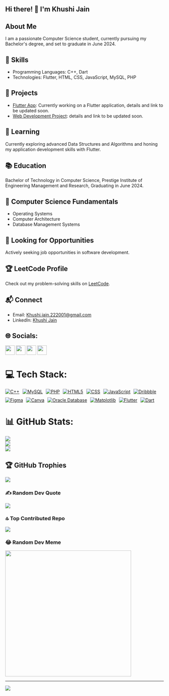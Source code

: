 <h2>Hi there! 👋 I'm Khushi Jain</h2>

<h2>About Me</h2>

<p>I am a passionate Computer Science student, currently pursuing my Bachelor's degree, and set to graduate in June 2024.</p>

<h2>🔧 Skills</h2>

<ul>
  <li>Programming Languages: C++, Dart</li>
  <li>Technologies: Flutter, HTML, CSS, JavaScript, MySQL, PHP</li>
</ul>

<h2>🚀 Projects</h2>

<ul>
  <li><a href="#">Flutter App</a>: Currently working on a Flutter application, details and link to be updated soon.</li>
  <li><a href="#">Web Development Project</a>: details and link to be updated soon.</li>
</ul>

<h2>🌱 Learning</h2>

<p>Currently exploring advanced Data Structures and Algorithms and honing my application development skills with Flutter.</p>

<h2>📚 Education</h2>

<p>Bachelor of Technology in Computer Science, Prestige Institute of Engineering Management and Research, Graduating in June 2024.</p>

<h2>🧠 Computer Science Fundamentals</h2>

<ul>
  <li>Operating Systems</li>
  <li>Computer Architecture</li>
  <li>Database Management Systems</li>
</ul>

<h2>💼 Looking for Opportunities</h2>

<p>Actively seeking job opportunities in software development.</p>

<h2>🏆 LeetCode Profile</h2>

<p>Check out my problem-solving skills on <a href="https://leetcode.com/Khushi_jain_2001">LeetCode</a>.</p>

<h2>📬 Connect</h2>

<ul>
  <li>Email: <a href="mailto:Khushi.jain.222001@gmail.com">Khushi.jain.222001@gmail.com</a></li>
  <li>LinkedIn: <a href="https://www.linkedin.com/in/khushi-jain-834844206">Khushi Jain</a></li>
</ul>

## 🌐 Socials:
<!-- Connect with Me -->

[<img src="https://raw.githubusercontent.com/KhushiJain5519/social-icons/9d939e1c5b7ea4a24ac39c3e4631970c0aa1b920/PNG/Color/Instagram.png" width="30" height="30">][1]
[<img src="https://raw.githubusercontent.com/KhushiJain5519/social-icons/9d939e1c5b7ea4a24ac39c3e4631970c0aa1b920/PNG/Color/Dribbble.png" width="30" height="30">][2]
[<img src="https://raw.githubusercontent.com/KhushiJain5519/social-icons/9d939e1c5b7ea4a24ac39c3e4631970c0aa1b920/PNG/Color/LinkedIN.png" width="30" height="30">][3]
[<img src="https://raw.githubusercontent.com/KhushiJain5519/social-icons/9d939e1c5b7ea4a24ac39c3e4631970c0aa1b920/PNG/Color/Twitter.png" width="30" height="30">][4]

<!-- Social Media Icons with Color -->

[1]: https://www.instagram.com/Khushijain5519/
[2]: #your-dribbble-url
[3]: https://www.linkedin.com/in/khushi-jain-834844206/
[4]: https://twitter.com/KHUSHIJAIN5519

# 💻 Tech Stack:

<div style="display: flex; flex-wrap: wrap; gap: 10px;">
  <!-- C++ Badge with custom logo -->
  <a href="https://en.wikipedia.org/wiki/C%2B%2B" style="display: inline-block;">
    <img src="https://img.shields.io/badge/C++-00599C?style=for-the-badge&logo=cplusplus&logoColor=white" alt="C++">
  </a>
  
  <!-- MySQL Badge -->
  <a href="https://www.mysql.com/" style="display: inline-block;">
    <img src="https://img.shields.io/badge/MySQL-4479A1?style=for-the-badge&logo=mysql&logoColor=white" alt="MySQL">
  </a>
  
  <!-- PHP Badge -->
  <a href="https://www.php.net/" style="display: inline-block;">
    <img src="https://img.shields.io/badge/PHP-777BB4?style=for-the-badge&logo=php&logoColor=white" alt="PHP">
  </a>
  
  <!-- HTML5 Badge -->
  <a href="https://developer.mozilla.org/en-US/docs/Web/Guide/HTML/HTML5" style="display: inline-block;">
    <img src="https://img.shields.io/badge/HTML5-E34F26?style=for-the-badge&logo=html5&logoColor=white" alt="HTML5">
  </a>
  
  <!-- CSS Badge -->
  <a href="https://developer.mozilla.org/en-US/docs/Web/CSS" style="display: inline-block;">
    <img src="https://img.shields.io/badge/CSS-1572B6?style=for-the-badge&logo=css3&logoColor=white" alt="CSS">
  </a>
  
  <!-- JavaScript Badge -->
  <a href="https://developer.mozilla.org/en-US/docs/Web/JavaScript" style="display: inline-block;">
    <img src="https://img.shields.io/badge/JavaScript-F7DF1E?style=for-the-badge&logo=javascript&logoColor=black" alt="JavaScript">
  </a>
  
  <!-- Dribbble Badge -->
  <a href="https://dribbble.com/" style="display: inline-block;">
    <img src="https://img.shields.io/badge/Dribbble-EA4C89?style=for-the-badge&logo=dribbble&logoColor=white" alt="Dribbble">
  </a>
  
  <!-- Figma Badge -->
  <a href="https://www.figma.com/" style="display: inline-block;">
    <img src="https://img.shields.io/badge/Figma-F24E1E?style=for-the-badge&logo=figma&logoColor=white" alt="Figma">
  </a>
  
  <!-- Canva Badge -->
  <a href="https://www.canva.com/" style="display: inline-block;">
    <img src="https://img.shields.io/badge/Canva-00C4CC?style=for-the-badge&logo=canva&logoColor=white" alt="Canva">
  </a>
  
  <!-- Oracle Database Badge -->
  <a href="https://www.oracle.com/database/" style="display: inline-block;">
    <img src="https://img.shields.io/badge/Oracle%20Database-F80000?style=for-the-badge&logo=oracle&logoColor=white" alt="Oracle Database">
  </a>
  
  <!-- Matplotlib Badge -->
  <a href="https://matplotlib.org/" style="display: inline-block;">
    <img src="https://img.shields.io/badge/Matplotlib-377EB8?style=for-the-badge&logo=python&logoColor=white" alt="Matplotlib">
  </a>
  
  <!-- Flutter Badge -->
  <a href="https://flutter.dev/" style="display: inline-block;">
    <img src="https://img.shields.io/badge/Flutter-02569B?style=for-the-badge&logo=flutter&logoColor=white" alt="Flutter">
  </a>
  
  <!-- Dart Badge -->
  <a href="https://dart.dev/" style="display: inline-block;">
    <img src="https://img.shields.io/badge/Dart-0175C2?style=for-the-badge&logo=dart&logoColor=white" alt="Dart">
  </a>
</div>

# 📊 GitHub Stats:
![](https://github-readme-stats.vercel.app/api?username=Khushijain5519&theme=jolly&hide_border=true&include_all_commits=true&count_private=true)<br/>
![](https://github-readme-streak-stats.herokuapp.com/?user=Khushijain5519&theme=jolly&hide_border=true)<br/>
![](https://github-readme-stats.vercel.app/api/top-langs/?username=Khushijain5519&theme=jolly&hide_border=true&include_all_commits=true&count_private=true&layout=compact)

## 🏆 GitHub Trophies
![](https://github-profile-trophy.vercel.app/?username=Khushijain5519&theme=tokyonight&no-frame=true&no-bg=true&margin-w=4)

### ✍️ Random Dev Quote
![](https://quotes-github-readme.vercel.app/api?type=vetical&theme=tokyonight)

### 🔝 Top Contributed Repo
![](https://github-contributor-stats.vercel.app/api?username=Khushijain5519&limit=5&theme=tokyonight&combine_all_yearly_contributions=true)

### 😂 Random Dev Meme
<img src='https://randommeme-five.vercel.app/' style="height: 400px;"/>

---
[![](https://visitcount.itsvg.in/api?id=Khushijain5519&icon=1&color=6)](https://visitcount.itsvg.in)


